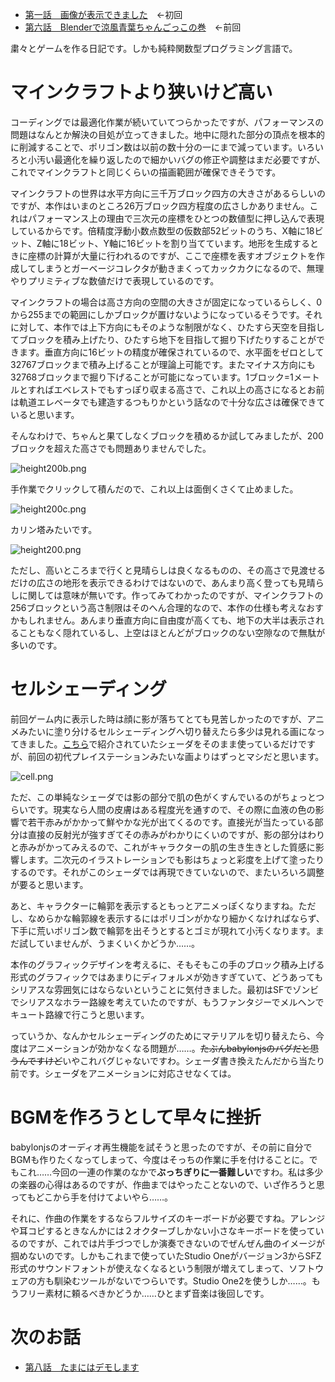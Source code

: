 <!-- {
  "id": "2d186fd463afa50075b5",
  "created_at": "2016-11-27T13:26:57+09:00",
  "tags": [
    {
      "name": "GLSL",
      "versions": []
    },
    {
      "name": "minecraft",
      "versions": []
    },
    {
      "name": "Babylon.js",
      "versions": []
    }
  ],
  "title": "モナドのまほう　第７話『オープンワールドという泥沼』"
} -->
* [第一話　画像が表示できました](http://qiita.com/hiruberuto/items/5321d8cebce7b87851f6)　←初回
* [第六話　Blenderで涼風青葉ちゃんごっこの巻](http://qiita.com/hiruberuto/items/247c6c0034b6383c5436)　←前回


粛々とゲームを作る日記です。しかも純粋関数型プログラミング言語で。




# マインクラフトより狭いけど高い

コーディングでは最適化作業が続いていてつらかったですが、パフォーマンスの問題はなんとか解決の目処が立ってきました。地中に隠れた部分の頂点を根本的に削減することで、ポリゴン数は以前の数十分の一にまで減っています。いろいろと小汚い最適化を繰り返したので細かいバグの修正や調整はまだ必要ですが、これでマインクラフトと同じくらいの描画範囲が確保できそうです。

マインクラフトの世界は水平方向に三千万ブロック四方の大きさがあるらしいのですが、本作はいまのところ26万ブロック四方程度の広さしかありません。これはパフォーマンス上の理由で三次元の座標をひとつの数値型に押し込んで表現しているからです。倍精度浮動小数点数型の仮数部52ビットのうち、X軸に18ビット、Z軸に18ビット、Y軸に16ビットを割り当てています。地形を生成するときに座標の計算が大量に行われるのですが、ここで座標を表すオブジェクトを作成してしまうとガーベージコレクタが動きまくってカックカクになるので、無理やりプリミティブな数値だけで表現しているのです。

マインクラフトの場合は高さ方向の空間の大きさが固定になっているらしく、0から255までの範囲にしかブロックが置けないようになっているそうです。それに対して、本作では上下方向にもそのような制限がなく、ひたすら天空を目指してブロックを積み上げたり、ひたすら地下を目指して掘り下げたりすることができます。垂直方向に16ビットの精度が確保されているので、水平面をゼロとして32767ブロックまで積み上げることが理論上可能です。またマイナス方向にも32768ブロックまで掘り下げることが可能になっています。1ブロック=1メートルとすればエベレストでもすっぽり収まる高さで、これ以上の高さになるとお前は軌道エレベータでも建造するつもりかという話なので十分な広さは確保できていると思います。

そんなわけで、ちゃんと果てしなくブロックを積めるか試してみましたが、200ブロックを超えた高さでも問題ありませんでした。

![height200b.png](https://qiita-image-store.s3.amazonaws.com/0/64695/a8429ecc-fe8b-7a2b-dd71-ab7f169b79fa.png)

手作業でクリックして積んだので、これ以上は面倒くさくて止めました。

![height200c.png](https://qiita-image-store.s3.amazonaws.com/0/64695/b9fe917a-203f-35a5-d82e-766a597b365e.png)

カリン塔みたいです。

![height200.png](https://qiita-image-store.s3.amazonaws.com/0/64695/e96b7b9f-ed88-c945-04d9-b9015224dbe4.png)

ただし、高いところまで行くと見晴らしは良くなるものの、その高さで見渡せるだけの広さの地形を表示できるわけではないので、あんまり高く登っても見晴らしに関しては意味が無いです。作ってみてわかったのですが、マインクラフトの256ブロックという高さ制限はそのへん合理的なので、本作の仕様も考えなおすかもしれません。あんまり垂直方向に自由度が高くても、地下の大半は表示されることもなく隠れているし、上空はほとんどがブロックのない空隙なので無駄が多いのです。





# セルシェーディング

前回ゲーム内に表示した時は顔に影が落ちてとても見苦しかったのですが、アニメみたいに塗り分けるセルシェーディングへ切り替えたら多少は見れる画になってきました。[こちら](http://www.html5gamedevs.com/topic/4691-shader-cel-shading/)で紹介されていたシェーダをそのまま使っているだけですが、前回の初代プレイステーションみたいな画よりはずっとマシだと思います。

![cell.png](https://qiita-image-store.s3.amazonaws.com/0/64695/d936f499-b662-99fb-1a0e-588a5b2d3cbf.png)

ただ、この単純なシェーダでは影の部分で肌の色がくすんでいるのがちょっとつらいです。現実なら人間の皮膚はある程度光を通すので、その際に血液の色の影響で若干赤みがかかって鮮やかな光が出てくるのです。直接光が当たっている部分は直接の反射光が強すぎてその赤みがわかりにくいのですが、影の部分はわりと赤みがかってみえるので、これがキャラクターの肌の生き生きとした質感に影響します。二次元のイラストレーションでも影はちょっと彩度を上げて塗ったりするのです。それがこのシェーダでは再現できていないので、またいろいろ調整が要ると思います。

あと、キャラクターに輪郭を表示するともっとアニメっぽくなりますね。ただし、なめらかな輪郭線を表示するにはポリゴンがかなり細かくなければならず、下手に荒いポリゴン数で輪郭を出そうとするとゴミが現れて小汚くなります。まだ試していませんが、うまくいくかどうか……。

本作のグラフィックデザインを考えるに、そもそもこの手のブロック積み上げる形式のグラフィックではあまりにディフォルメが効きすぎていて、どうあってもシリアスな雰囲気にはならないということに気付きました。最初はSFでゾンビでシリアスなホラー路線を考えていたのですが、もうファンタジーでメルヘンでキュート路線で行こうと思います。

っていうか、なんかセルシェーディングのためにマテリアルを切り替えたら、今度はアニメーションが効かなくなる問題が……。~~たぶんbabylonjsのバグだと思うんですけど~~いやこれバグじゃないですわ。シェーダ書き換えたんだから当たり前です。シェーダをアニメーションに対応させなくては。


# BGMを作ろうとして早々に挫折

babylonjsのオーディオ再生機能を試そうと思ったのですが、その前に自分でBGMも作りたくなってしまって、今度はそっちの作業に手を付けることに。でもこれ……今回の一連の作業のなかで**ぶっちぎりに一番難しい**ですわ。私は多少の楽器の心得はあるのですが、作曲まではやったことないので、いざ作ろうと思ってもどこから手を付けてよいやら……。

それに、作曲の作業をするならフルサイズのキーボードが必要ですね。アレンジや耳コピするときなんかには２オクターブしかない小さなキーボードを使っているのですが、これでは片手づつでしか演奏できないのでぜんぜん曲のイメージが掴めないのです。しかもこれまで使っていたStudio Oneがバージョン3からSFZ形式のサウンドフォントが使えなくなるという制限が増えてしまって、ソフトウェアの方も馴染むツールがないでつらいです。Studio One2を使うしか……。もうフリー素材に頼るべきかどうか……ひとまず音楽は後回しです。






# 次のお話

* [第八話　たまにはデモします](http://qiita.com/hiruberuto/items/c1017d61978afbce6cc5)
